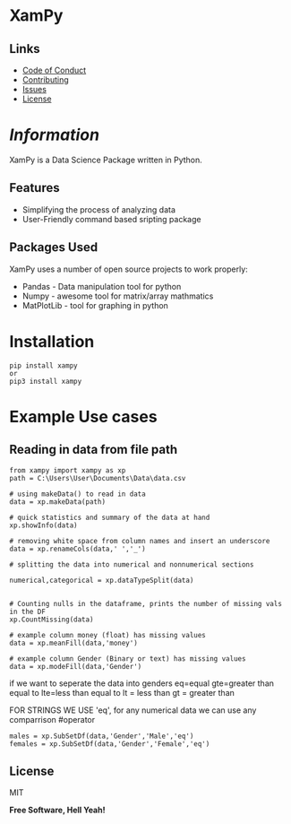 # XamPy
## Links
- [Code of Conduct](https://github.com/XamNalpak/xampy/blob/main/CODE-OF-CONDUCT.md)
- [Contributing](https://github.com/XamNalpak/xampy/blob/main/CONTRIBUTING.md)
- [Issues](https://github.com/XamNalpak/xampy/issues)
- [License](https://github.com/XamNalpak/xampy/blob/main/LICENSE)


# _Information_


XamPy is a Data Science Package written in Python. 
## Features

- Simplifying the process of analyzing data
- User-Friendly command based sripting package

## Packages Used

XamPy uses a number of open source projects to work properly:

- Pandas - Data manipulation tool for python
- Numpy - awesome tool for matrix/array mathmatics
- MatPlotLib - tool for graphing in python

# Installation
```
pip install xampy
or
pip3 install xampy
```
# Example Use cases
## Reading in data from file path
```
from xampy import xampy as xp
path = C:\Users\User\Documents\Data\data.csv

# using makeData() to read in data
data = xp.makeData(path)

# quick statistics and summary of the data at hand
xp.showInfo(data)

# removing white space from column names and insert an underscore
data = xp.renameCols(data,' ','_')

# splitting the data into numerical and nonnumerical sections

numerical,categorical = xp.dataTypeSplit(data)


# Counting nulls in the dataframe, prints the number of missing vals in the DF
xp.CountMissing(data)

# example column money (float) has missing values
data = xp.meanFill(data,'money')

# example column Gender (Binary or text) has missing values
data = xp.modeFill(data,'Gender')

```
if we want to seperate the data into genders
eq=equal
gte=greater than equal to
lte=less than equal to
lt = less than
gt = greater than

FOR STRINGS WE USE 'eq', for any numerical data we can use any comparrison #operator
```
males = xp.SubSetDf(data,'Gender','Male','eq')
females = xp.SubSetDf(data,'Gender','Female','eq')
```


## License

MIT

**Free Software, Hell Yeah!**

